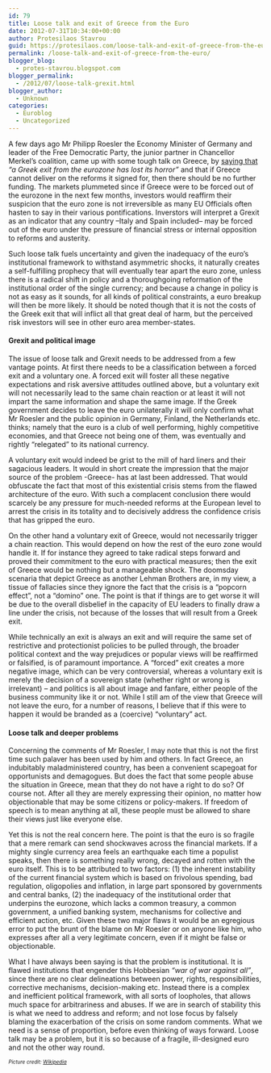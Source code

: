```yaml
---
id: 79
title: Loose talk and exit of Greece from the Euro
date: 2012-07-31T10:34:00+00:00
author: Protesilaos Stavrou
guid: https://protesilaos.com/loose-talk-and-exit-of-greece-from-the-euro/
permalink: /loose-talk-and-exit-of-greece-from-the-euro/
blogger_blog:
  - protes-stavrou.blogspot.com
blogger_permalink:
  - /2012/07/loose-talk-grexit.html
blogger_author:
  - Unknown
categories:
  - Euroblog
  - Uncategorized
---
```

<div class="separator" style="clear: both; text-align: center;">
</div>

A few days ago Mr Philipp Roesler the Economy Minister of Germany and leader of the Free Democratic Party, the junior partner in Chancellor Merkel&#8217;s coalition, came up with some tough talk on Greece, by <a href="http://www.ekathimerini.com/4dcgi/_w_articles_wsite1_1_22/07/2012_453257" target="_blank">saying that</a> _&#8220;a Greek exit from the eurozone has lost its horror&#8221;_ and that if Greece cannot deliver on the reforms it signed for, then there should be no further funding. The markets plummeted since if Greece were to be forced out of the eurozone in the next few months, investors would reaffirm their suspicion that the euro zone is not irreversible as many EU Officials often hasten to say in their various pontifications. Inverstors will interpret a Grexit as an indicator that any country –Italy and Spain included– may be forced out of the euro under the pressure of financial stress or internal opposition to reforms and austerity. 

Such loose talk fuels uncertainty and given the inadequacy of the euro&#8217;s institutional framework to withstand asymmetric shocks, it naturally creates a self-fulfilling prophecy that will eventually tear apart the euro zone, unless there is a radical shift in policy and a thoroughgoing reformation of the institutional order of the single currency; and because a change in policy is not as easy as it sounds, for all kinds of political constraints, a euro breakup will then be more likely. It should be noted though that it is not the costs of the Greek exit that will inflict all that great deal of harm, but the perceived risk investors will see in other euro area member-states.

#### Grexit and political image

The issue of loose talk and Grexit needs to be addressed from a few vantage points. At first there needs to be a classification between a forced exit and a voluntary one. A forced exit will foster all these negative expectations and risk aversive attitudes outlined above, but a voluntary exit will not necessarily lead to the same chain reaction or at least it will not impart the same information and shape the same image. If the Greek government decides to leave the euro unilaterally it will only confirm what Mr Roesler and the public opinion in Germany, Finland, the Netherlands etc. thinks; namely that the euro is a club of well performing, highly competitive economies, and that Greece not being one of them, was eventually and rightly &#8220;relegated&#8221; to its national currency. 

A voluntary exit would indeed be grist to the mill of hard liners and their sagacious leaders. It would in short create the impression that the major source of the problem -Greece- has at last been addressed. That would obfuscate the fact that most of this existential crisis stems from the flawed architecture of the euro. With such a complacent conclusion there would scarcely be any pressure for much-needed reforms at the European level to arrest the crisis in its totality and to decisively address the confidence crisis that has gripped the euro. 

On the other hand a voluntary exit of Greece, would not necessarily trigger a chain reaction. This would depend on how the rest of the euro zone would handle it. If for instance they agreed to take radical steps forward and proved their commitment to the euro with practical measures; then the exit of Greece would be nothing but a manageable shock. The doomsday scenaria that depict Greece as another Lehman Brothers are, in my view, a tissue of fallacies since they ignore the fact that the crisis is a &#8220;popcorn effect&#8221;, not a &#8220;domino&#8221; one. The point is that if things are to get worse it will be due to the overall disbelief in the capacity of EU leaders to finally draw a line under the crisis, not because of the losses that will result from a Greek exit.

While technically an exit is always an exit and will require the same set of restrictive and protectionist policies to be pulled through, the broader political context and the way prejudices or popular views will be reaffirmed or falsified, is of paramount importance. A &#8220;forced&#8221; exit creates a more negative image, which can be very controversial, whereas a voluntary exit is merely the decision of a sovereign state (whether right or wrong is irrelevant) – and politics is all about image and fanfare, either people of the business community like it or not. While I still am of the view that Greece will not leave the euro, for a number of reasons, I believe that if this were to happen it would be branded as a (coercive) &#8220;voluntary&#8221; act.

#### Loose talk and deeper problems

Concerning the comments of Mr Roesler, I may note that this is not the first time such palaver has been used by him and others. In fact Greece, an indubitably maladministered country, has been a convenient scapegoat for opportunists and demagogues. But does the fact that some people abuse the situation in Greece, mean that they do not have a right to do so? Of course not. After all they are merely expressing their opinion, no matter how objectionable that may be some citizens or policy-makers. If freedom of speech is to mean anything at all, these people must be allowed to share their views just like everyone else.

Yet this is not the real concern here. The point is that the euro is so fragile that a mere remark can send shockwaves across the financial markets. If a mighty single currency area feels an earthquake each time a populist speaks, then there is something really wrong, decayed and rotten with the euro itself. This is to be attributed to two factors: (1) the inherent instability of the current financial system which is based on frivolous spending, bad regulation, oligopolies and inflation, in large part sponsored by governments and central banks, (2) the inadequacy of the institutional order that underpins the eurozone, which lacks a common treasury, a common government, a unified banking system, mechanisms for collective and efficient action, etc. Given these two major flaws it would be an egregious error to put the brunt of the blame on Mr Roesler or on anyone like him, who expresses after all a very legitimate concern, even if it might be false or objectionable.

What I have always been saying is that the problem is institutional. It is flawed institutions that engender this Hobbesian _&#8220;war of war against all&#8221;_, since there are no clear delineations between power, rights, responsibilities, corrective mechanisms, decision-making etc. Instead there is a complex and inefficient political framework, with all sorts of loopholes, that allows much space for arbitrariness and abuses. If we are in search of stability this is what we need to address and reform; and not lose focus by falsely blaming the exacerbation of the crisis on some random comments. What we need is a sense of proportion, before even thinking of ways forward. Loose talk may be a problem, but it is so because of a fragile, ill-designed euro and not the other way round.

<span style="font-size: x-small;"><i>Picture credit: <a href="http://en.wikipedia.org/wiki/Eurozone" target="_blank">Wikipedia</a></i></span>
